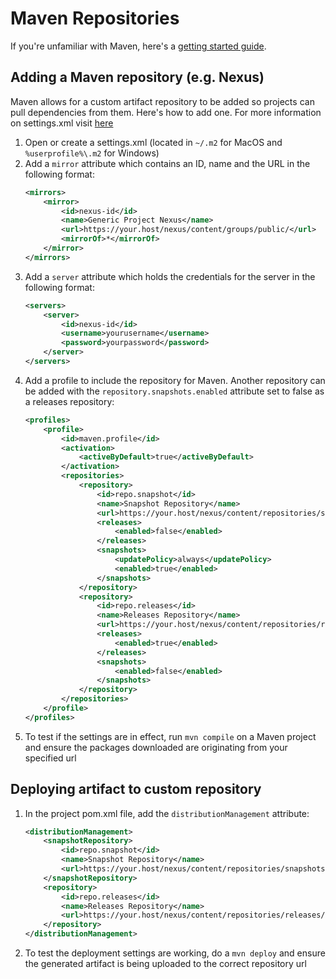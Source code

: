 # Maven Repositories
If you're unfamiliar with Maven, here's a [getting started guide](https://maven.apache.org/guides/getting-started/).

## Adding a Maven repository (e.g. Nexus)
Maven allows for a custom artifact repository to be added so projects can pull dependencies from them. Here's how to add one. For more information on settings.xml visit [here](https://maven.apache.org/settings.html)

1. Open or create a settings.xml (located in `~/.m2` for MacOS and `%userprofile%\.m2` for Windows)
2. Add a `mirror` attribute which contains an ID, name and the URL in the following format:
    ```xml
    <mirrors>
        <mirror>
            <id>nexus-id</id>
            <name>Generic Project Nexus</name>
            <url>https://your.host/nexus/content/groups/public/</url>
            <mirrorOf>*</mirrorOf>
        </mirror>
    </mirrors>
    ```
3. Add a `server` attribute which holds the credentials for the server in the following format:
    ```xml
    <servers>
        <server>
            <id>nexus-id</id>
            <username>yourusername</username>
            <password>yourpassword</password>
        </server>
    </servers>
    ```
4. Add a profile to include the repository for Maven. Another repository can be added with the `repository.snapshots.enabled` attribute set to false as a releases repository:
    ```xml
    <profiles>
        <profile>
            <id>maven.profile</id>
            <activation>
                <activeByDefault>true</activeByDefault>
            </activation>
            <repositories>
                <repository>
                    <id>repo.snapshot</id>
                    <name>Snapshot Repository</name>
                    <url>https://your.host/nexus/content/repositories/snapshots/</url>
                    <releases>
                        <enabled>false</enabled>
                    </releases>
                    <snapshots>
                        <updatePolicy>always</updatePolicy>
                        <enabled>true</enabled>
                    </snapshots>
                </repository>
                <repository>
                    <id>repo.releases</id>
                    <name>Releases Repository</name>
                    <url>https://your.host/nexus/content/repositories/releases/</url>
                    <releases>
                        <enabled>true</enabled>
                    </releases>
                    <snapshots>
                        <enabled>false</enabled>
                    </snapshots>
                </repository>
            </repositories>
        </profile>
    </profiles>
    ```
5. To test if the settings are in effect, run `mvn compile` on a Maven project and ensure the packages downloaded are originating from your specified url

## Deploying artifact to custom repository
1. In the project pom.xml file, add the `distributionManagement` attribute:
    ```xml
    <distributionManagement>
        <snapshotRepository>
            <id>repo.snapshot</id>
            <name>Snapshot Repository</name>
            <url>https://your.host/nexus/content/repositories/snapshots/</url>
        </snapshotRepository>
        <repository>
            <id>repo.releases</id>
            <name>Releases Repository</name>
            <url>https://your.host/nexus/content/repositories/releases/</url>
        </repository>
    </distributionManagement>
    ```
2. To test the deployment settings are working, do a `mvn deploy` and ensure the generated artifact is being uploaded to the correct repository url